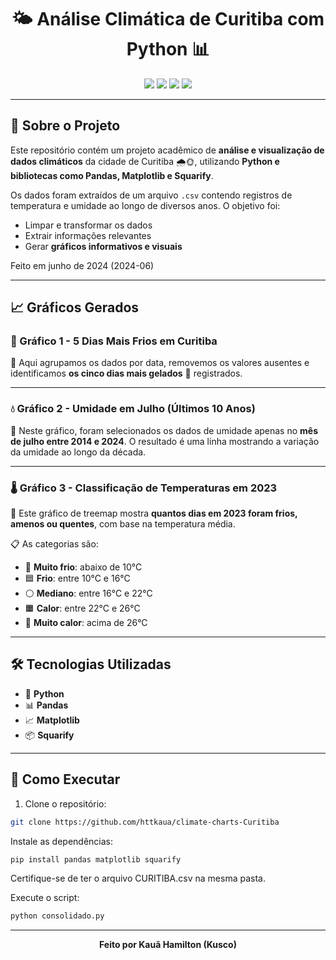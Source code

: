 <h1 align="center">🌤️ Análise Climática de Curitiba com Python 📊</h1>

<p align="center">
  <img src="https://img.shields.io/badge/Python-3.10-blue?logo=python" />
  <img src="https://img.shields.io/badge/Pandas-Data%20Analysis-yellow?logo=pandas" />
  <img src="https://img.shields.io/badge/Matplotlib-Graphing-orange?logo=matplotlib" />
  <img src="https://img.shields.io/badge/Faculdade-Projeto%20Acadêmico-success" />
</p>

---

## 🧠 Sobre o Projeto

Este repositório contém um projeto acadêmico de **análise e visualização de dados climáticos** da cidade de Curitiba 🌧️🌞, utilizando **Python e bibliotecas como Pandas, Matplotlib e Squarify**.

Os dados foram extraídos de um arquivo `.csv` contendo registros de temperatura e umidade ao longo de diversos anos. O objetivo foi:

- Limpar e transformar os dados
- Extrair informações relevantes
- Gerar **gráficos informativos e visuais**

Feito em junho de 2024 (2024-06)

---

## 📈 Gráficos Gerados

### 🧊 Gráfico 1 - 5 Dias Mais Frios em Curitiba

📌 Aqui agrupamos os dados por data, removemos os valores ausentes e identificamos **os cinco dias mais gelados** 🥶 registrados.

---

### 💧 Gráfico 2 - Umidade em Julho (Últimos 10 Anos)

📌 Neste gráfico, foram selecionados os dados de umidade apenas no **mês de julho entre 2014 e 2024**. O resultado é uma linha mostrando a variação da umidade ao longo da década.

---

### 🌡️ Gráfico 3 - Classificação de Temperaturas em 2023

📌 Este gráfico de treemap mostra **quantos dias em 2023 foram frios, amenos ou quentes**, com base na temperatura média.

📋 As categorias são:

- 🔵 **Muito frio**: abaixo de 10°C  
- 🟦 **Frio**: entre 10°C e 16°C  
- ⚪ **Mediano**: entre 16°C e 22°C  
- 🟧 **Calor**: entre 22°C e 26°C  
- 🔴 **Muito calor**: acima de 26°C

---

## 🛠️ Tecnologias Utilizadas

- 🐍 **Python**
- 📊 **Pandas**
- 📈 **Matplotlib**
- 📦 **Squarify**

---

## 🚀 Como Executar

1. Clone o repositório:
```bash
git clone https://github.com/httkaua/climate-charts-Curitiba
```

Instale as dependências:

```bash
pip install pandas matplotlib squarify
```

Certifique-se de ter o arquivo CURITIBA.csv na mesma pasta.

Execute o script:

```bash
python consolidado.py
```

---

<p align="center"><b>Feito por Kauã Hamilton (Kusco)</b></p>